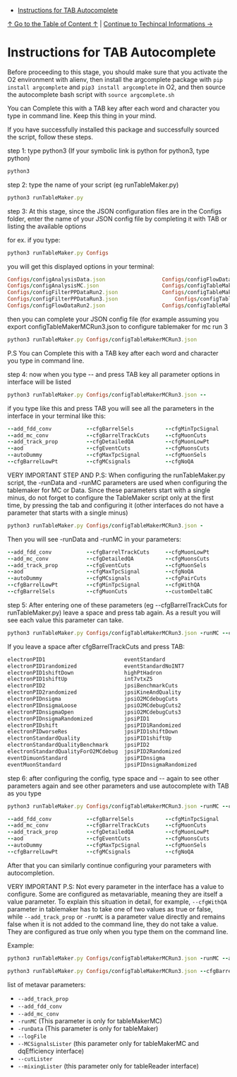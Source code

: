 <!--TOC generated with https://github.com/ekalinin/github-markdown-toc-->
<!--./gh-md-toc --no-backup --hide-footer --indent 3  /path/to/README.md-->
<!--ts-->
- [Instructions for TAB Autocomplete](#instructions-for-tab-autocomplete)
<!--te-->

[↑ Go to the Table of Content ↑](../README.md) | [Continue to Techincal Informations →](TechincalInformations.md)

# Instructions for TAB Autocomplete

Before proceeding to this stage, you should make sure that you activate the O2 environment with alienv, then install the argcomplete package with `pip install argcomplete` and `pip3 install argcomplete` in O2, and then source the autocomplete bash script with `source argcomplete.sh`

You can Complete this with a TAB key after each word and character you type in command line. Keep this thing in your mind.

If you have successfully installed this package and successfully sourced the script, follow these steps.

step 1: type python3 (If your symbolic link is python for python3, type python)

```ruby
python3
```

step 2: type the name of your script (eg runTableMaker.py)
```ruby
python3 runTableMaker.py
```

step 3: At this stage, since the JSON configuration files are in the Configs folder, enter the name of your JSON config file by completing it with TAB or listing the available options

for ex. if you type:

```ruby
python3 runTableMaker.py Configs
```

you will get this displayed options in your terminal:
```ruby
Configs/configAnalysisData.json                  Configs/configFlowDataRun3.json                  Configs/configtestFilterPPDataRun3.json          Configs/readerConfiguration_reducedEventMC.json
Configs/configAnalysisMC.json                    Configs/configTableMakerDataRun2.json            Configs/configtestFlowDataRun3.json              Configs/writerConfiguration_dileptonMC.json
Configs/configFilterPPDataRun2.json              Configs/configTableMakerDataRun3.json            Configs/configtestTableMakerDataRun3.json        Configs/writerConfiguration_dileptons.json
Configs/configFilterPPDataRun3.json                  Configs/configTableMakerMCRun2.json              Configs/readerConfiguration_dilepton.json        
Configs/configFlowDataRun2.json                  Configs/configTableMakerMCRun3.json              Configs/readerConfiguration_reducedEvent.json 
```

then you can complete your JSON config file (for example assuming you export configTableMakerMCRun3.json to configure tablemaker for mc run 3

```ruby
python3 runTableMaker.py Configs/configTableMakerMCRun3.json
```

P.S You can Complete this with a TAB key after each word and character you type in command line.

step 4: now when you type -- and press TAB key all parameter options in interface will be listed

```ruby
python3 runTableMaker.py Configs/configTableMakerMCRun3.json --
```

if you type like this and press TAB you will see all the parameters in the interface in your terminal like this:
```ruby
--add_fdd_conv           --cfgBarrelSels          --cfgMinTpcSignal        --cfgPairCuts            --dcamin                 --isCovariance           --mincrossedrows         --syst
--add_mc_conv            --cfgBarrelTrackCuts     --cfgMuonCuts            --cfgWithQA              --dcav0dau               --isFilterPPTiny         --muonSelection          --tof-expreso
--add_track_prop         --cfgDetailedQA          --cfgMuonLowPt           --customDeltaBC          --debug                  --isProcessEvTime        --onlySelect             --v0cospa
--aod                    --cfgEventCuts           --cfgMuonsCuts           --cutLister              --est                    --logFile                --pid                    --v0Rmax
--autoDummy              --cfgMaxTpcSignal        --cfgMuonSels            --d_bz                   --help                   --maxchi2tpc             --process                --v0Rmin
--cfgBarrelLowPt         --cfgMCsignals           --cfgNoQA                --dcamax                 --isBarrelSelectionTiny  --MCSignalsLister        --run 
```

VERY IMPORTANT STEP AND P.S: When configuring the runTableMaker.py script, the -runData and -runMC parameters are used when configuring the tablemaker for MC or Data. Since these parameters start with a single minus, do not forget to configure the TableMaker script only at the first time, by pressing the tab and configuring it (other interfaces do not have a parameter that starts with a single minus)

```ruby
python3 runTableMaker.py Configs/configTableMakerMCRun3.json -
```

Then you will see -runData and -runMC in your parameters:

```ruby
--add_fdd_conv           --cfgBarrelTrackCuts     --cfgMuonLowPt           --cutLister              -h                       --maxchi2tpc             --run                    --v0Rmin
--add_mc_conv            --cfgDetailedQA          --cfgMuonsCuts           --d_bz                   --help                   --MCSignalsLister        -runData                 
--add_track_prop         --cfgEventCuts           --cfgMuonSels            --dcamax                 --isBarrelSelectionTiny  --mincrossedrows         -runMC                   
--aod                    --cfgMaxTpcSignal        --cfgNoQA                --dcamin                 --isCovariance           --muonSelection          --syst                   
--autoDummy              --cfgMCsignals           --cfgPairCuts            --dcav0dau               --isFilterPPTiny         --onlySelect             --tof-expreso            
--cfgBarrelLowPt         --cfgMinTpcSignal        --cfgWithQA              --debug                  --isProcessEvTime        --pid                    --v0cospa                
--cfgBarrelSels          --cfgMuonCuts            --customDeltaBC          --est                    --logFile                --process                --v0Rmax  
```

step 5: After entering one of these parameters (eg --cfgBarrelTrackCuts for runTableMaker.py) leave a space and press tab again. As a result you will see each value this parameter can take.

```ruby
python3 runTableMaker.py Configs/configTableMakerMCRun3.json -runMC --cfgBarrelTrackCuts
```


If you leave a space after cfgBarrelTrackCuts and press TAB:

```ruby
electronPID1                         eventStandard                        jpsiPIDshift                         matchedGlobal                        PIDCalib
electronPID1randomized               eventStandardNoINT7                  jpsiPIDworseRes                      mchTrack                             pidcalib_ele
electronPID1shiftDown                highPtHadron                         jpsiStandardKine                     muonHighPt                           PIDStandardKine
electronPID1shiftUp                  int7vtxZ5                            kaonPID                              muonLowPt                            singleDCA
electronPID2                         jpsiBenchmarkCuts                    kaonPIDnsigma                        muonQualityCuts                      standardPrimaryTrack
electronPID2randomized               jpsiKineAndQuality                   lmee_GlobalTrack                     muonTightQualityCutsForTests         TightGlobalTrack
electronPIDnsigma                    jpsiO2MCdebugCuts                    lmee_GlobalTrackRun3                 NoPID                                TightGlobalTrackRun3
electronPIDnsigmaLoose               jpsiO2MCdebugCuts2                   lmee_GlobalTrackRun3_lowPt           pairDCA                              TightTPCTrackRun3
electronPIDnsigmaOpen                jpsiO2MCdebugCuts3                   lmee_GlobalTrackRun3_TPC_ePID_lowPt  pairJpsi                             tof_electron
electronPIDnsigmaRandomized          jpsiPID1                             lmeeLowBKine                         pairJpsiLowPt1                       tof_electron_loose
electronPIDshift                     jpsiPID1Randomized                   lmeePID_TOFrec                       pairJpsiLowPt2                       tpc_electron
electronPIDworseRes                  jpsiPID1shiftDown                    lmeePID_TPChadrej                    pairMassLow                          tpc_kaon_rejection
electronStandardQuality              jpsiPID1shiftUp                      lmeePID_TPChadrejTOFrec              pairNoCut                            tpc_pion_band_rejection
electronStandardQualityBenchmark     jpsiPID2                             lmeePID_TPChadrejTOFrecRun3          pairPsi2S                            tpc_pion_rejection
electronStandardQualityForO2MCdebug  jpsiPID2Randomized                   lmeeStandardKine                     pairPtLow1                           tpc_pion_rejection_highp
eventDimuonStandard                  jpsiPIDnsigma                        lmee_TPCTrackRun3_lowPt              pairPtLow2                           tpc_proton_rejection
eventMuonStandard                    jpsiPIDnsigmaRandomized              matchedFwd                           pairUpsilon
```

step 6: after configuring the config, type space and -- again to see other parameters again and see other parameters and use autocomplete with TAB as you type

```ruby
python3 runTableMaker.py Configs/configTableMakerMCRun3.json -runMC --cfgBarrelTrackCuts --
```

```ruby
--add_fdd_conv           --cfgBarrelSels          --cfgMinTpcSignal        --cfgPairCuts            --dcamin                 --isCovariance           --mincrossedrows         --syst
--add_mc_conv            --cfgBarrelTrackCuts     --cfgMuonCuts            --cfgWithQA              --dcav0dau               --isFilterPPTiny         --muonSelection          --tof-expreso
--add_track_prop         --cfgDetailedQA          --cfgMuonLowPt           --customDeltaBC          --debug                  --isProcessEvTime        --onlySelect             --v0cospa
--aod                    --cfgEventCuts           --cfgMuonsCuts           --cutLister              --est                    --logFile                --pid                    --v0Rmax
--autoDummy              --cfgMaxTpcSignal        --cfgMuonSels            --d_bz                   --help                   --maxchi2tpc             --process                --v0Rmin
--cfgBarrelLowPt         --cfgMCsignals           --cfgNoQA                --dcamax                 --isBarrelSelectionTiny  --MCSignalsLister        --run 
```

After that you can similarly continue configuring your parameters with autocompletion.

VERY IMPORTANT P.S: Not every parameter in the interface has a value to configure. Some are configured as metavariable, meaning they are itself a value parameter. To explain this situation in detail, for example, `--cfgWithQA` parameter in tablemaker has to take one of two values as true or false, while `--add_track_prop` or `-runMC` is a parameter value directly and remains false when it is not added to the command line, they do not take a value. They are configured as true only when you type them on the command line.

Example:

```ruby
python3 runTableMaker.py Configs/configTableMakerMCRun3.json -runMC --add_track_prop
```

```ruby
python3 runTableMaker.py Configs/configTableMakerMCRun3.json --cfgBarrelTrackCuts jpsiPID1 --cfgWithQA true
```

list of metavar parameters:

* `--add_track_prop`
* `--add_fdd_conv`
* `--add_mc_conv`
* `-runMC` (This parameter is only for tableMakerMC)
* `-runData` (This parameter is only for tableMaker)
* `--logFile`
* `--MCSignalsLister` (this parameter only for tableMakerMC and dqEfficiency interface)
* `--cutLister`
* `--mixingLister` (this parameter only for tableReader interface)